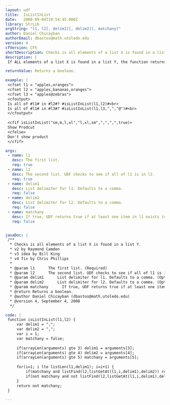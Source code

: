 ```yaml
---
layout: udf
title:  IsListInList
date:   2008-09-04T19:54:45.000Z
library: StrLib
argString: "l1, l2[, delim1][, delim2][, matchany]"
author: Daniel Chicayban
authorEmail: dbastos@math.utoledo.edu
version: 4
cfVersion: CF5
shortDescription: Checks is all elements of a list X is found in a list Y.
description: |
 If ALL elements of a list X is found in a list Y, the function returns TRUE (yes) otherwise it'll return FALSE (no). Also allows for 'matchany' functionality which will allow for any match of X in Y.

returnValue: Returns a boolean.

example: |
 <cfset l1 = "apples,oranges">
 <cfset l2 = "apples,bananas,oranges">
 <cfset l3 = "apples@zebras">
 <cfoutput>
 Is all of #l1# in #l2#? #isListInList(l1,l2)#<br>
 Is all of #l1# in #l3#? #isListInList(l1,l3,",","@")#<br>
 </cfoutput>
 
 <cfif isListInList("sm,m,l,xl","l,xl,sm",",",",",true)>
 Show Prodcut
 <cfelse>
 Don't show product
 </cfif>

args:
 - name: l1
   desc: The first list.
   req: true
 - name: l2
   desc: The second list. UDF checks to see if all of l1 is in l2.
   req: true
 - name: delim1
   desc: List delimiter for l1. Defaults to a comma.
   req: false
 - name: delim2
   desc: List delimiter for l2. Defaults to a comma.
   req: false
 - name: matchany
   desc: If true, UDF returns true if at least one item in l1 exists in l2. Defaults to false.
   req: false


javaDoc: |
 /**
  * Checks is all elements of a list X is found in a list Y.
  * v2 by Raymond Camden
  * v3 idea by Bill King
  * v4 fix by Chris Phillips
  * 
  * @param l1      The first list. (Required)
  * @param l2      The second list. UDF checks to see if all of l1 is in l2. (Required)
  * @param delim1      List delimiter for l1. Defaults to a comma. (Optional)
  * @param delim2      List delimiter for l2. Defaults to a comma. (Optional)
  * @param matchany      If true, UDF returns true if at least one item in l1 exists in l2. Defaults to false. (Optional)
  * @return Returns a boolean. 
  * @author Daniel Chicayban (dbastos@math.utoledo.edu) 
  * @version 4, September 4, 2008 
  */

code: |
 function isListInList(l1,l2) {
     var delim1 = ",";
     var delim2 = ",";
     var i = 1;
     var matchany = false;
     
     if(arrayLen(arguments) gte 3) delim1 = arguments[3];
     if(arrayLen(arguments) gte 4) delim2 = arguments[4];
     if(arrayLen(arguments) gte 5) matchany = arguments[5];
     
     for(i=1; i lte listLen(l1,delim1); i=i+1) {
         if(matchany and listFind(l2,listGetAt(l1,i,delim1),delim2)) return true;
         if(not matchany and not listFind(l2,listGetAt(l1,i,delim1),delim2)) return false;
     }
     return not matchany;
 }

---
```


